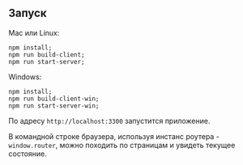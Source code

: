 ## Запуск

Mac или Linux:
```
npm install;
npm run build-client;
npm run start-server;
```
Windows:
```
npm install;
npm run build-client-win;
npm run start-server-win;
```
По адресу `http://localhost:3300` запустится приложение.

В командной строке браузера, используя инстанс роутера - `window.router`, можно походить по страницам и увидеть текущее состояние.
